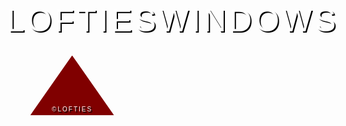 <!DOCTYPE html>
<html>
<head>
	<title>My Website</title>
	<link href="https://fonts.googleapis.com/css2?family=Montserrat:wght@400;700&display=swap" rel="stylesheet">
	<style>
		header {
			background-image: url('https://images.unsplash.com/photo-1534447677768-be436bb09401?ixlib=rb-1.2.1&auto=format&fit=crop&w=750&q=80');
			background-size: cover;
			background-position: left;
			color: #fff;
			font-family: 'Montserrat', sans-serif;
			padding:90px;
			text-align: right;
			text-shadow: 2px 2px #000;
			position: relative; /* added */
		}
.triangle {
  width: 14vw;
  height: 10vw;
  background-color: #800000;
  position: absolute;
  bottom:55px;
  left: 10px;
  transform: translate(10%, 90%);
  clip-path: polygon(50% 0%, 0% 100%, 100% 100%);
  display: flex;
  justify-content: center;
  align-items: center;
  z-index: 2;
}
.triangle-text {
color: #fff;
font-size: 10px;
text-align: center;
text-transform: uppercase;
letter-spacing: 2px;
padding: 10px;
position: absolute;
top: 90%;
left: 50%;
transform: translate(-50%, -50%);
}	.logo {
		font-size: 50px;
		margin: 0;
		display: flex;
		align-items: center;
		justify-content: center;
	}

		.logo span {
		background-color: rgba(255,255,255,0.8);
		border-radius: 50%;
		display: inline-block;
		height: 100px;
		width: 100px;
		display: flex;
		align-items: center;
		justify-content: center;
		margin-right: 10px;
		text-align: center;
		box-shadow: 2px 2px #000;
	}

		.logo span::before {
		content: "L";
		display: inline-block;
		font-size: 50px;
		font-weight: bold;
		transform: rotate(-20deg);
	}

		.logo span:hover {
		background-color: rgba(255,255,255,1);
		color: #000;
		box-shadow: 4px 4px #000;
	}

		.logo-text {
		font-size: 50px;
		margin: 0;
		text-shadow: 2px 2px #000;
		color: #fff;
		text-transform: uppercase;
		letter-spacing: 5px;
		padding-top: 20px;
		line-height: 1.2;
	}
</style>
</head>
<body>
	<header>
  <div class="logo">
    <span></span>
    <div class="logo-text">LoftiesWindows</div>
  </div>
  <div class="triangle">
    <div class="triangle-text">&copyLOFTIES</div>
  </div>
</header>
<script>
	const triangle = document.querySelector('.triangle');

	triangle.addEventListener('click', () => {
  		alert('You clicked the triangle!');
	});
</script>
</body>
</html>




